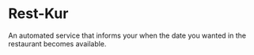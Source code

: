# Rest-Kur
An automated service that informs your when the date you wanted in the restaurant becomes available. 
